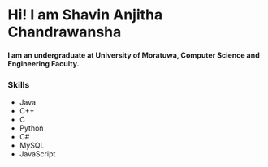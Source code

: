 # Hi! I am Shavin Anjitha Chandrawansha

#### I am an undergraduate at University of Moratuwa, Computer Science and Engineering Faculty.

### Skills

<ul>
  <li>Java</li>
  <li>C++</li>
  <li>C</li>
  <li>Python</li>
  <li>C#</li>
  <li>MySQL</li>
  <li>JavaScript</li>
</ul>
